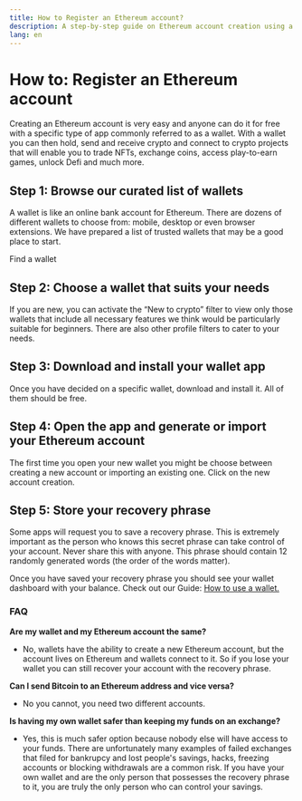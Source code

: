 ```yaml
---
title: How to Register an Ethereum account?
description: A step-by-step guide on Ethereum account creation using a wallet.
lang: en
---
```


# How to: Register an Ethereum account

Creating an Ethereum account is very easy and anyone can do it for free with a specific type of app commonly referred to as a wallet. With a wallet you can then hold, send and receive crypto and connect to crypto projects that will enable you to trade NFTs, exchange coins, access play-to-earn games, unlock Defi and much more. 

## Step 1: Browse our curated list of wallets

A wallet is like an online bank account for Ethereum. There are dozens of different wallets to choose from: mobile, desktop or even browser extensions. We have prepared a list of trusted wallets that may be a good place to start. 

<ButtonLink to="/wallets/find-wallet/">
  Find a wallet
</ButtonLink>

## Step 2: Choose a wallet that suits your needs

If you are new, you can activate the “New to crypto” filter to view only those wallets that include all necessary features we think would be particularly suitable for beginners. There are also other profile filters to cater to your needs.

## Step 3: Download and install your wallet app

Once you have decided on a specific wallet, download and install it. All of them should be free. 

## Step 4: Open the app and generate or import your Ethereum account
The first time you open your new wallet you might be choose between creating a new account or importing an existing one. Click on the new account creation. 


## Step 5: Store your recovery phrase

Some apps will request you to save a recovery phrase. This is extremely important as the person who knows this secret phrase can take control of your account. Never share this with anyone. This phrase should contain 12 randomly generated words (the order of the words matter).

Once you have saved your recovery phrase you should see your wallet dashboard with your balance. Check out our Guide: [How to use a wallet.](https://ethereum.org/en/guides/how-to-use-a-wallet)


### FAQ

**Are my wallet and my Ethereum account the same?**
- No, wallets have the ability to create a new Ethereum account, but the account lives on Ethereum and wallets connect to it. So if you lose your wallet you can still recover your account with the recovery phrase.

**Can I send Bitcoin to an Ethereum address and vice versa?**

- No you cannot, you need two different accounts.

**Is having my own wallet safer than keeping my funds on an exchange?**

- Yes, this is much safer option because nobody else will have access to your funds. There are unfortunately many examples of failed exchanges that filed for bankrupcy and lost people's savings, hacks, freezing accounts or blocking withdrawals are a common risk. If you have your own wallet and are the only person that possesses the recovery phrase to it, you are truly the only person who can control your savings.
